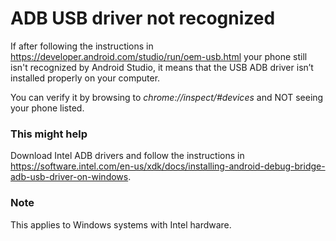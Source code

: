 # ADB USB driver not recognized

If after following the instructions in https://developer.android.com/studio/run/oem-usb.html your phone still isn't recognized by Android Studio, it means that the USB ADB driver isn’t installed properly on your computer.

You can verify it by browsing to *chrome://inspect/#devices* and NOT seeing your phone listed.

### This might help
Download Intel ADB drivers and follow the instructions in https://software.intel.com/en-us/xdk/docs/installing-android-debug-bridge-adb-usb-driver-on-windows.

### Note
This applies to Windows systems with Intel hardware.
